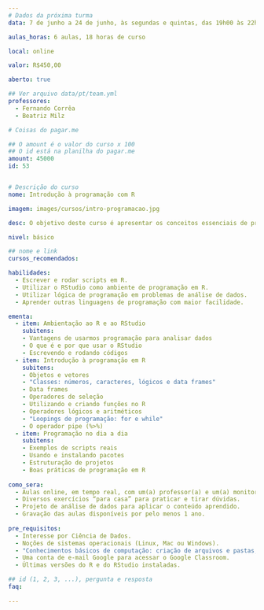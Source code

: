 ```yaml
---
# Dados da próxima turma
data: 7 de junho a 24 de junho, às segundas e quintas, das 19h00 às 22h00

aulas_horas: 6 aulas, 18 horas de curso

local: online

valor: R$450,00

aberto: true

## Ver arquivo data/pt/team.yml
professores:
  - Fernando Corrêa
  - Beatriz Milz

# Coisas do pagar.me

## O amount é o valor do curso x 100
## O id está na planilha do pagar.me
amount: 45000
id: 53


# Descrição do curso
nome: Introdução à programação com R

imagem: images/cursos/intro-programacao.jpg

desc: O objetivo deste curso é apresentar os conceitos essenciais de programação, utilizando o R como base. Vamos te guiar pelos fundamentos da linguagem, solidificando seus conhecimentos prévios ou te introduzindo ao mundo da programação voltada à análise de dados. Para motivar ainda mais, vamos mostrar como a programação pode te ajudar em muitas tarefas cotidianas de análise de dados.

nivel: básico

## nome e link
cursos_recomendados:

habilidades:
  - Escrever e rodar scripts em R.
  - Utilizar o RStudio como ambiente de programação em R.
  - Utilizar lógica de programação em problemas de análise de dados.
  - Aprender outras linguagens de programação com maior facilidade.

ementa: 
  - item: Ambientação ao R e ao RStudio
    subitens: 
    - Vantagens de usarmos programação para analisar dados
    - O que é e por que usar o RStudio
    - Escrevendo e rodando códigos
  - item: Introdução à programação em R
    subitens: 
    - Objetos e vetores
    - "Classes: números, caracteres, lógicos e data frames"
    - Data frames
    - Operadores de seleção
    - Utilizando e criando funções no R
    - Operadores lógicos e aritméticos
    - "Loopings de programação: for e while"
    - O operador pipe (%>%)
  - item: Programação no dia a dia
    subitens:
    - Exemplos de scripts reais
    - Usando e instalando pacotes
    - Estruturação de projetos
    - Boas práticas de programação em R
    
como_sera: 
  - Aulas online, em tempo real, com um(a) professor(a) e um(a) monitor(a).
  - Diversos exercícios “para casa” para praticar e tirar dúvidas.
  - Projeto de análise de dados para aplicar o conteúdo aprendido.
  - Gravação das aulas disponíveis por pelo menos 1 ano.
  
pre_requisitos: 
  - Interesse por Ciência de Dados.
  - Noções de sistemas operacionais (Linux, Mac ou Windows).
  - "Conhecimentos básicos de computação: criação de arquivos e pastas, instalação de programas, navegação na internet."
  - Uma conta de e-mail Google para acessar o Google Classroom.
  - Últimas versões do R e do RStudio instaladas.

## id (1, 2, 3, ...), pergunta e resposta
faq:
  
---
```


